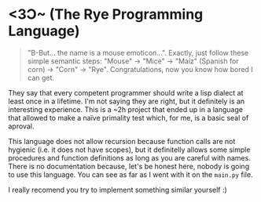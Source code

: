 # <3Ɔ~ (The Rye Programming Language)
> "B-But... the name is a mouse emoticon...". Exactly, just follow these simple semantic steps: "Mouse" -> "Mice" -> "Maíz" (Spanish for corn) -> "Corn" -> "Rye". Congratulations, now you know how bored I can get.

They say that every competent programmer should write a lisp dialect at least once in a lifetime. I'm not saying they are right, but it definitely is an interesting experience. This is a ~2h project that ended up in a language that allowed to make a naïve primality test which, for me, is a basic seal of aproval.

This language does not allow recursion because function calls are not hygienic (i.e. it does not have scopes), but it definitelly allows some simple procedures and function definitions as long as you are careful with names. There is no documentation because, let's be honest here, nobody is going to use this language. You can see as far as I went with it on the `main.py` file.

I really recomend you try to implement something similar yourself :)
